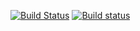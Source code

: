 [![Build Status](https://travis-ci.org/khaledhosny/psautohint.svg?branch=master)](https://travis-ci.org/khaledhosny/psautohint)
[![Build status](https://ci.appveyor.com/api/projects/status/0xy2iyc6wsl5ag4e?svg=true)](https://ci.appveyor.com/project/khaledhosny/psautohint)
